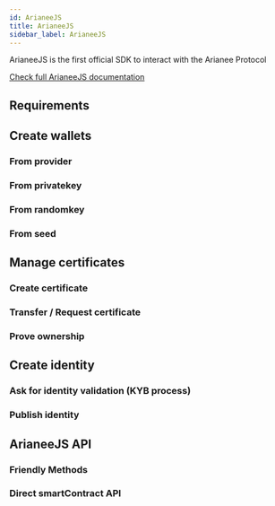 ```yaml
---
id: ArianeeJS
title: ArianeeJS
sidebar_label: ArianeeJS
---
```


ArianeeJS is the first official SDK to interact with the Arianee Protocol

[Check full ArianeeJS documentation](arianeeJS-SDK/README)

## Requirements


## Create wallets


### From provider


### From privatekey


### From randomkey


### From seed


## Manage certificates


### Create certificate


### Transfer / Request certificate


### Prove ownership


## Create identity


### Ask for identity validation (KYB process)


### Publish identity


## ArianeeJS API


### Friendly Methods


### Direct smartContract API

 

